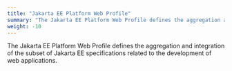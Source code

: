 ```yaml
---
title: "Jakarta EE Platform Web Profile"
summary: "The Jakarta EE Platform Web Profile defines the aggregation and integration of the subset of Jakarta EE specifications related to the development of web applications."
weight: -10
---
```


The Jakarta EE Platform Web Profile defines the aggregation and integration of the subset of Jakarta EE specifications related to the development of web applications.
